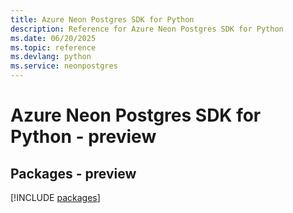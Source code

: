 ```yaml
---
title: Azure Neon Postgres SDK for Python
description: Reference for Azure Neon Postgres SDK for Python
ms.date: 06/20/2025
ms.topic: reference
ms.devlang: python
ms.service: neonpostgres
---
```

# Azure Neon Postgres SDK for Python - preview
## Packages - preview
[!INCLUDE [packages](neon-postgres-index.md)]